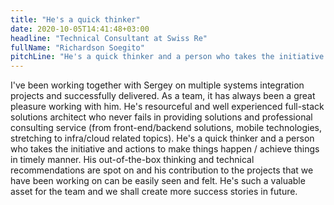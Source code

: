 ```yaml
---
title: "He's a quick thinker"
date: 2020-10-05T14:41:48+03:00
headline: "Technical Consultant at Swiss Re"
fullName: "Richardson Soegito"
pitchLine: "He's a quick thinker and a person who takes the initiative and actions to make things happen / achieve things in timely manner."
---
```


I've been working together with Sergey on multiple systems integration projects and successfully delivered.
As a team, it has always been a great pleasure working with him.
He's resourceful and well experienced full-stack solutions architect who never fails in providing solutions and professional consulting service (from front-end/backend solutions, mobile technologies, stretching to infra/cloud related topics).
He's a quick thinker and a person who takes the initiative and actions to make things happen / achieve things in timely manner.
His out-of-the-box thinking and technical recommendations are spot on and his contribution to the projects that we have been working on can be easily seen and felt.
He's such a valuable asset for the team and we shall create more success stories in future.

